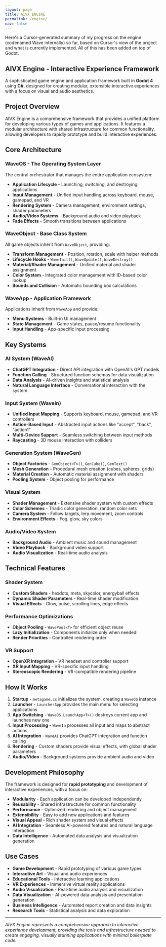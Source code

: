 ```yaml
---
layout: page
title: AIVX ENGINE
permalink: /engine/
nav: false
---
```


Here's a Cursor-generated summary of my progress on the engine (codenamed Wave internally) so far, based on Cursor's view of the project and what is currently implemented. All of this has been added on top of Godot.

## AIVX Engine - Interactive Experience Framework

A sophisticated game engine and application framework built in **Godot 4** using **C#**, designed for creating modular, extensible interactive experiences with a focus on visual and audio aesthetics.

## Project Overview

AIVX Engine is a comprehensive framework that provides a unified platform for developing various types of games and applications. It features a modular architecture with shared infrastructure for common functionality, allowing developers to rapidly prototype and build interactive experiences.

## Core Architecture

### WaveOS - The Operating System Layer
The central orchestrator that manages the entire application ecosystem:

- **Application Lifecycle** - Launching, switching, and destroying applications
- **Input Management** - Unified input handling across keyboard, mouse, gamepad, and VR
- **Rendering System** - Camera management, environment settings, shader parameters
- **Audio/Video Systems** - Background audio and video playback
- **Fade Effects** - Smooth transitions between applications

### WaveObject - Base Class System
All game objects inherit from `WaveObject`, providing:

- **Transform Management** - Position, rotation, scale with helper methods
- **Lifecycle Hooks** - `WaveInit()`, `WaveUpdate()`, `WaveDestroy()`
- **Material/Shader Management** - Unified material and shader assignment
- **Color System** - Integrated color management with ID-based color lookup
- **Bounds and Collision** - Automatic bounding box calculations

### WaveApp - Application Framework
Applications inherit from `WaveApp` and provide:

- **Menu Systems** - Built-in UI management
- **State Management** - Game states, pause/resume functionality
- **Input Handling** - App-specific input processing

## Key Systems

### AI System (WaveAI)
- **ChatGPT Integration** - Direct API integration with OpenAI's GPT models
- **Function Calling** - Structured function schemas for data visualization
- **Data Analysis** - AI-driven insights and statistical analysis
- **Natural Language Interface** - Conversational interaction with the system

### Input System (WaveIn)
- **Unified Input Mapping** - Supports keyboard, mouse, gamepad, and VR controllers
- **Action-Based Input** - Abstracted input actions like "accept", "back", "action1"
- **Multi-Device Support** - Seamless switching between input methods
- **Raycasting** - 3D mouse interaction with colliders

### Generation System (WaveGen)
- **Object Factories** - `GenObject<T>()`, `GenCube()`, `GenText()`
- **Mesh Generation** - Procedural mesh creation (cubes, spheres, grids)
- **Material Creation** - Automatic material assignment with shaders
- **Pooling System** - Object pooling for performance

### Visual System
- **Shader Management** - Extensive shader system with custom effects
- **Color Schemes** - Triadic color generation, random color sets
- **Camera System** - Follow targets, lerp movement, zoom controls
- **Environment Effects** - Fog, glow, sky colors

### Audio/Video System
- **Background Audio** - Ambient music and sound management
- **Video Playback** - Background video support
- **Audio Visualization** - Real-time audio analysis



## Technical Features

### Shader System
- **Custom Shaders** - hexdots, meta, skycolor, energyball effects
- **Dynamic Shader Parameters** - Real-time shader modification
- **Visual Effects** - Glow, pulse, scrolling lines, edge effects

### Performance Optimizations
- **Object Pooling** - `WavePool<T>` for efficient object reuse
- **Lazy Initialization** - Components initialize only when needed
- **Render Priorities** - Controlled rendering order

### VR Support
- **OpenXR Integration** - VR headset and controller support
- **XR Input Mapping** - VR-specific input handling
- **Stereoscopic Rendering** - VR-compatible rendering pipeline



## How It Works

1. **Startup** - `metagame.cs` initializes the system, creating a `WaveOS` instance
2. **Launcher** - `LauncherApp` provides the main menu for selecting applications
3. **App Switching** - `WaveOS.LaunchApp<T>()` destroys current app and launches new one
4. **Input Processing** - `WaveIn` processes all input and maps to abstract actions
5. **AI Integration** - `WaveAI` provides ChatGPT integration and function calling
6. **Rendering** - Custom shaders provide visual effects, with global shader parameters
7. **Audio/Video** - Background systems provide ambient audio and video

## Development Philosophy

The framework is designed for **rapid prototyping** and development of interactive experiences, with a focus on:

- **Modularity** - Each application can be developed independently
- **Reusability** - Shared infrastructure for common functionality
- **Performance** - Optimized rendering and object management
- **Extensibility** - Easy to add new applications and features
- **Visual Appeal** - Rich shader system and visual effects
- **AI Integration** - Seamless AI-powered features and natural language interaction
- **Data Intelligence** - Automated data analysis and visualization generation

## Use Cases

- **Game Development** - Rapid prototyping of various game types
- **Interactive Art** - Visual and audio experiences
- **Educational Tools** - Interactive learning applications
- **VR Experiences** - Immersive virtual reality applications
- **Audio Visualization** - Real-time audio analysis and visualization
- **Data Visualization** - AI-powered data analysis and presentation generation
- **Business Intelligence** - Automated report creation and data insights
- **Research Tools** - Statistical analysis and data exploration

---

*AIVX Engine represents a comprehensive approach to interactive experience development, providing the tools and infrastructure needed to create engaging, visually stunning applications with minimal boilerplate code.*